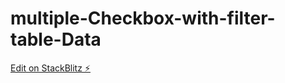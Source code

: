 # multiple-Checkbox-with-filter-table-Data

[Edit on StackBlitz ⚡️](https://stackblitz.com/edit/react-ytmwsm)